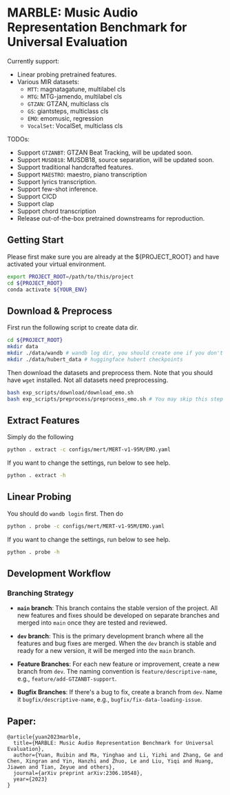 # MARBLE: Music Audio Representation Benchmark for Universal Evaluation

Currently support:
- Linear probing pretrained features.
- Various MIR datasets:
  - `MTT`: magnatagatune, multilabel cls
  - `MTG`: MTG-jamendo, multilabel cls
  - `GTZAN`: GTZAN, multiclass cls
  - `GS`: giantsteps, multiclass cls 
  - `EMO`: emomusic, regression
  - `VocalSet`: VocalSet, multiclass cls

TODOs:
- Support `GTZANBT`: GTZAN Beat Tracking, will be updated soon.
- Support `MUSDB18`: MUSDB18, source separation, will be updated soon.
- Support traditional handcrafted features.
- Support `MAESTRO`: maestro, piano transcription
- Support lyrics transcription.
- Support few-shot inference.
- Support CICD
- Support clap
- Support chord transcription
- Release out-of-the-box pretrained downstreams for reproduction.

## Getting Start
Please first make sure you are already at the ${PROJECT_ROOT} and have activated your virtual environment.
```bash
export PROJECT_ROOT=/path/to/this/project
cd ${PROJECT_ROOT}
conda activate ${YOUR_ENV}
```

## Download & Preprocess
First run the following script to create data dir.
```bash
cd ${PROJECT_ROOT}
mkdir data
mkdir ./data/wandb # wandb log dir, you should create one if you don't have WANDB_LOG_DIR
mkdir ./data/hubert_data # huggingface hubert checkpoints
```
Then download the datasets and preprocess them. Note that you should have `wget` installed. Not all datasets need preprocessing.
```bash
bash exp_scripts/download/download_emo.sh
bash exp_scripts/preprocess/preprocess_emo.sh # You may skip this step for some datasets.
```


## Extract Features 
Simply do the following
```bash
python . extract -c configs/mert/MERT-v1-95M/EMO.yaml
```
If you want to change the settings, run below to see help.
```bash
python . extract -h
```

## Linear Probing
You should do `wandb login` first. Then do
```bash
python . probe -c configs/mert/MERT-v1-95M/EMO.yaml
```
If you want to change the settings, run below to see help.
```bash
python . probe -h
```

## Development Workflow

### Branching Strategy
- **`main` branch**: This branch contains the stable version of the project. All new features and fixes should be developed on separate branches and merged into `main` once they are tested and reviewed.
  
- **`dev` branch**: This is the primary development branch where all the features and bug fixes are merged. When the `dev` branch is stable and ready for a new version, it will be merged into the `main` branch.

- **Feature Branches**: For each new feature or improvement, create a new branch from `dev`. The naming convention is `feature/descriptive-name`, e.g., `feature/add-GTZANBT-support`.

- **Bugfix Branches**: If there's a bug to fix, create a branch from `dev`. Name it `bugfix/descriptive-name`, e.g., `bugfix/fix-data-loading-issue`.

## Paper:
```code
@article{yuan2023marble,
  title={MARBLE: Music Audio Representation Benchmark for Universal Evaluation},
  author={Yuan, Ruibin and Ma, Yinghao and Li, Yizhi and Zhang, Ge and Chen, Xingran and Yin, Hanzhi and Zhuo, Le and Liu, Yiqi and Huang, Jiawen and Tian, Zeyue and others},
  journal={arXiv preprint arXiv:2306.10548},
  year={2023}
}
```
